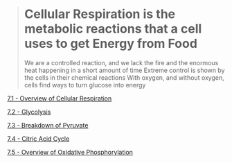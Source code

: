 > # Cellular Respiration is the metabolic reactions that a cell uses to get Energy from Food
> We are a controlled reaction, and we lack the fire and the enormous heat happening in a short amount of time
> Extreme control is shown by the cells in their chemical reactions
> With oxygen, and without oxygen, cells find ways to turn glucose into energy

[7.1 - Overview of Cellular Respiration](https://github.com/MCBasterSheet/MCBasterSheet/blob/main/MCB150/pages/7.1%20-%20Overview%20of%20Cellular%20Respiration.md)

[7.2 - Glycolysis](https://github.com/MCBasterSheet/MCBasterSheet/blob/main/MCB150/pages/7.2%20-%20Glycolysis.md)

[7.3 - Breakdown of Pyruvate](https://github.com/MCBasterSheet/MCBasterSheet/blob/main/MCB150/pages/7.3%20-%20Breakdown%20of%20Pyruvate.md)

[7.4 - Citric Acid Cycle](https://github.com/MCBasterSheet/MCBasterSheet/blob/main/MCB150/pages/7.4%20-%20Citric%20Acid%20Cycle.md)

[7.5 - Overview of Oxidative Phosphorylation](https://github.com/MCBasterSheet/MCBasterSheet/blob/main/MCB150/pages/7.5%20-%20Overview%20of%20Oxidative%20Phosphorylation.md)
